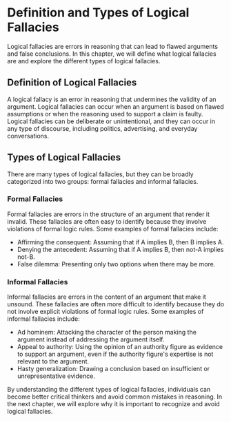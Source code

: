 # Definition and Types of Logical Fallacies

Logical fallacies are errors in reasoning that can lead to flawed arguments and false conclusions. In this chapter, we will define what logical fallacies are and explore the different types of logical fallacies.

Definition of Logical Fallacies
-------------------------------

A logical fallacy is an error in reasoning that undermines the validity of an argument. Logical fallacies can occur when an argument is based on flawed assumptions or when the reasoning used to support a claim is faulty. Logical fallacies can be deliberate or unintentional, and they can occur in any type of discourse, including politics, advertising, and everyday conversations.

Types of Logical Fallacies
--------------------------

There are many types of logical fallacies, but they can be broadly categorized into two groups: formal fallacies and informal fallacies.

### Formal Fallacies

Formal fallacies are errors in the structure of an argument that render it invalid. These fallacies are often easy to identify because they involve violations of formal logic rules. Some examples of formal fallacies include:

* Affirming the consequent: Assuming that if A implies B, then B implies A.
* Denying the antecedent: Assuming that if A implies B, then not-A implies not-B.
* False dilemma: Presenting only two options when there may be more.

### Informal Fallacies

Informal fallacies are errors in the content of an argument that make it unsound. These fallacies are often more difficult to identify because they do not involve explicit violations of formal logic rules. Some examples of informal fallacies include:

* Ad hominem: Attacking the character of the person making the argument instead of addressing the argument itself.
* Appeal to authority: Using the opinion of an authority figure as evidence to support an argument, even if the authority figure's expertise is not relevant to the argument.
* Hasty generalization: Drawing a conclusion based on insufficient or unrepresentative evidence.

By understanding the different types of logical fallacies, individuals can become better critical thinkers and avoid common mistakes in reasoning. In the next chapter, we will explore why it is important to recognize and avoid logical fallacies.
